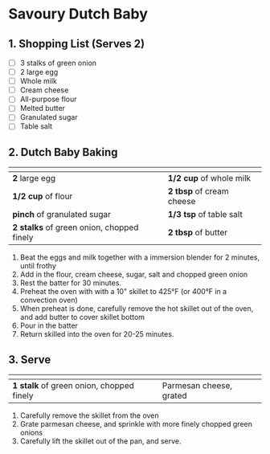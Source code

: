 # Savoury Dutch Baby

## 1. Shopping List (Serves 2)
- [ ] 3 stalks of green onion
- [ ] 2 large egg
- [ ] Whole milk
- [ ] Cream cheese
- [ ] All-purpose flour
- [ ] Melted butter
- [ ] Granulated sugar
- [ ] Table salt

## 2. Dutch Baby Baking
|<!-- -->|<!-- -->|
|---|---|
| **2** large egg | **1/2 cup** of whole milk|
| **1/2 cup** of flour | **2 tbsp** of cream cheese |
| **pinch** of granulated sugar | **1/3 tsp** of table salt |
| **2 stalks** of green onion, chopped finely | **2 tbsp** of butter | 

1. Beat the eggs and milk together with a immersion blender for 2 minutes, until frothy
2. Add in the flour, cream cheese, sugar, salt and chopped green onion
3. Rest the batter for 30 minutes.
4. Preheat the oven with with a 10" skillet to 425°F (or 400°F in a convection oven)
5. When preheat is done, carefully remove the hot skillet out of the oven, and add butter to cover skillet bottom
6. Pour in the batter
7. Return skilled into the oven for 20-25 minutes.

## 3. Serve
|<!-- -->|<!-- -->|
|---|---|
| **1 stalk** of green onion, chopped finely | Parmesan cheese, grated | 

1. Carefully remove the skillet from the oven
2. Grate parmesan cheese, and sprinkle with more finely chopped green onions
3. Carefully lift the skillet out of the pan, and serve.